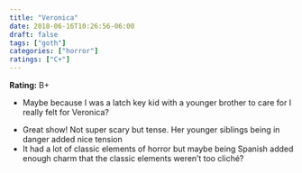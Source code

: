 ```yaml
---
title: "Veronica"
date: 2018-06-16T10:26:56-06:00
draft: false
tags: ["goth"]
categories: ["horror"]
ratings: ["C+"]
---
```


**Rating:** B+

* Maybe because I was a latch key kid with a younger brother to care for I really felt for Veronica?
<!--more-->
* Great show! Not super scary but tense. Her younger siblings being in danger added nice tension
* It had a lot of classic elements of horror but maybe being Spanish added enough charm that the classic elements weren’t too cliché?
